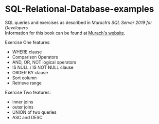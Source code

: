 # SQL-Relational-Database-examples
SQL queries and exercises as described in *Murach’s SQL Server 2019 for Developers*  
Information for this book can be found at [Murach's website](https://www.murach.com/shop/murach-s-sql-server-2019-for-developers-detail).

Exercise One features:
- WHERE clause
- Comparison Operators
- AND, OR, NOT logical operators
- IS NULL / IS NOT NULL clause
- ORDER BY clause
- Sort column
- Retrieve range

Exercise Two features:
- Inner joins
- outer joins
- UNION of two queries
- ASC and DESC

